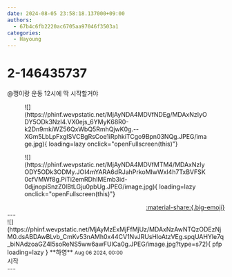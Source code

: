 ```yaml
---
date: 2024-08-05 23:58:18.137000+09:00
authors:
  - 67b4c6fb2220ac6705aa97046f3503a1
categories:
  - Hayoung
---
```


# 2-146435737

<div class="post-container" markdown="1">
<div class="content-container md-sidebar__scrollwrap" markdown="1">

@깽이랑 운동 12시에 딱 시작할거야
<figure markdown="1">
![](https://phinf.wevpstatic.net/MjAyNDA4MDVfNDEg/MDAxNzIyODY5ODk3NzI4.VX0ejs_6YMyK68R0-k2Dn9mkiWZ56QxWbQ5RmhQjwK0g.--XGm5LbLpFxgISVCBgRsCoe1iRphkiTCgo9Bpn03NQg.JPEG/image.jpg){ loading=lazy onclick="openFullscreen(this)"}
</figure>

<figure markdown="1">
![](https://phinf.wevpstatic.net/MjAyNDA4MDVfMTM4/MDAxNzIyODY5ODk3ODMy.JOI4mYARA6dRJahPrkoMIwWxl4h7TxBVFSK0cfVMWf8g.PiTi2emRDhIMEmb3id-0djjnopiSnzZ0lBtLGju0pbUg.JPEG/image.jpg){ loading=lazy onclick="openFullscreen(this)"}
</figure>


</div>
</div>

<div style="text-align: right;" markdown="1">
<a href="https://weverse.io/fromis9/artist/2-146435737" style="text-align: right;">:material-share:{.big-emoji}</a>
</div>
---

<div class="comments-container md-sidebar__scrollwrap" markdown="1">
<div class="comment" markdown="1">
<div class='id-container' markdown="1">
![](https://phinf.wevpstatic.net/MjAyMzExMjFfMjUz/MDAxNzAwNTQzODEzNjM0.dsABDAwBLvb_CmKv53nAMh0x44CV1NvJRUsHloAtzVEg.spqUAHYle7q_biNAdzoaGZ4l5soReNS5ww6awFUlCa0g.JPEG/image.jpg?type=s72){ pfp loading=lazy }
**<span class="artist">하영</span>** <small>Aug 06 2024, 00:00</small><br>
</div>
<div class='comment-body' markdown="1">
시작
</div>
</div>
</div>
---
